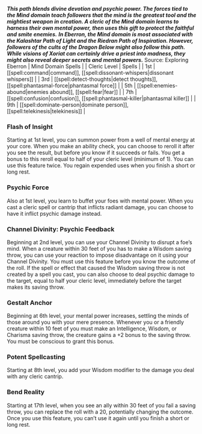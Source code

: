 ***This path blends divine devotion and psychic power. The forces tied to the Mind domain teach followers that the mind is the greatest tool and the mightiest weapon in creation. A cleric of the Mind domain learns to harness their own mental power, then uses this gift to protect the faithful and smite enemies.***
***In Eberron, the Mind domain is most associated with the Kalashtar Path of Light and the Riedran Path of Inspiration. However, followers of the cults of the Dragon Below might also follow this path. While visions of Xoriat can certainly drive a priest into madness, they might also reveal deeper secrets and mental powers.***
Source: Exploring Eberron
| Mind Domain Spells |
| Cleric Level | Spells |
| 1st | [[spell:command|command]], [[spell:dissonant-whispers|dissonant whispers]] |
| 3rd | [[spell:detect-thoughts|detect thoughts]], [[spell:phantasmal-force|phantasmal force]] |
| 5th | [[spell:enemies-abound|enemies abound]], [[spell:fear|fear]] |
| 7th | [[spell:confusion|confusion]], [[spell:phantasmal-killer|phantasmal killer]] |
| 9th | [[spell:dominate-person|dominate person]], [[spell:telekinesis|telekinesis]] |
### Flash of Insight
Starting at 1st level, you can summon power from a well of mental energy at your core. When you make an ability check, you can choose to reroll it after you see the result, but before you know if it succeeds or fails. You get a bonus to this reroll equal to half of your cleric level (minimum of 1).
You can use this feature twice. You regain expended uses when you finish a short or long rest.
### Psychic Force
Also at 1st level, you learn to buffet your foes with mental power. When you cast a cleric spell or cantrip that inflicts radiant damage, you can choose to have it inflict psychic damage instead.
### Channel Divinity: Psychic Feedback
Beginning at 2nd level, you can use your Channel Divinity to disrupt a foe’s mind. When a creature within 30 feet of you has to make a Wisdom saving throw, you can use your reaction to impose disadvantage on it using your Channel Divinity. You must use this feature before you know the outcome of the roll.
If the spell or effect that caused the Wisdom saving throw is not created by a spell you cast, you can also choose to deal psychic damage to the target, equal to half your cleric level, immediately before the target makes its saving throw.
### Gestalt Anchor
Beginning at 6th level, your mental power increases, settling the minds of those around you with your mere presence. Whenever you or a friendly creature within 10 feet of you must make an Intelligence, Wisdom, or Charisma saving throw, the creature gains a +2 bonus to the saving throw. You must be conscious to grant this bonus.
### Potent Spellcasting
Starting at 8th level, you add your Wisdom modifier to the damage you deal with any cleric cantrip.
### Bend Reality
Starting at 17th level, when you see an ally within 30 feet of you fail a saving throw, you can replace the roll with a 20, potentially changing the outcome. Once you use this feature, you can’t use it again until you finish a short or long rest.